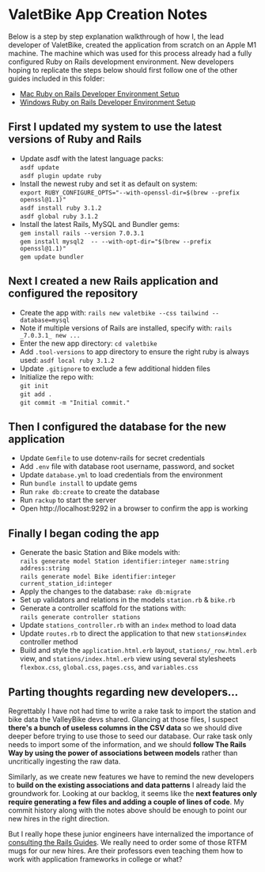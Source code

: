 # ValetBike App Creation Notes
Below is a step by step explanation walkthrough of how I, the lead developer of ValetBike, created the application from scratch on an Apple M1 machine. The machine which was used for this process already had a fully configured Ruby on Rails development environment. New developers hoping to replicate the steps below should first follow one of the other guides included in this folder:

* [Mac Ruby on Rails Developer Environment Setup](https://github.com/deadroxy/valetbike/blob/master/notes/mac-setup.md)
* [Windows Ruby on Rails Developer Environment Setup](https://github.com/deadroxy/valetbike/blob/master/notes/windows-setup.md)

## First I updated my system to use the latest versions of Ruby and Rails

- Update asdf with the latest language packs:\
  `asdf update`\
  `asdf plugin update ruby`
- Install the newest ruby and set it as default on system:\
  `export RUBY_CONFIGURE_OPTS="--with-openssl-dir=$(brew --prefix openssl@1.1)"`\
  `asdf install ruby 3.1.2`\
  `asdf global ruby 3.1.2`
- Install the latest Rails, MySQL and Bundler gems:\
  `gem install rails --version 7.0.3.1`\
  `gem install mysql2  -- --with-opt-dir="$(brew --prefix openssl@1.1)"`\
  `gem update bundler`

## Next I created a new Rails application and configured the repository

- Create the app with: `rails new valetbike --css tailwind --database=mysql`
- Note if multiple versions of Rails are installed, specify with: `rails _7.0.3.1_ new ...`
- Enter the new app directory: `cd valetbike`
- Add `.tool-versions` to app directory to ensure the right ruby is always used: `asdf local ruby 3.1.2`
- Update `.gitignore` to exclude a few additional hidden files
- Initialize the repo with:\
  `git init`\
  `git add .`\
  `git commit -m "Initial commit."`

## Then I configured the database for the new application

- Update `Gemfile` to use dotenv-rails for secret credentials
- Add `.env` file with database root username, password, and socket
- Update `database.yml` to load credentials from the environment
- Run `bundle install` to update gems
- Run `rake db:create` to create the database
- Run `rackup` to start the server
- Open http://localhost:9292 in a browser to confirm the app is working

## Finally I began coding the app

- Generate the basic Station and Bike models with:\
  `rails generate model Station identifier:integer name:string address:string`\
  `rails generate model Bike identifier:integer current_station_id:integer`
- Apply the changes to the database: `rake db:migrate`
- Set up validators and relations in the models `station.rb` & `bike.rb`
- Generate a controller scaffold for the stations with:\
  `rails generate controller stations`
- Update `stations_controller.rb` with an `index` method to load data
- Update `routes.rb` to direct the application to that new `stations#index` controller method
- Build and style the `application.html.erb` layout, `stations/_row.html.erb` view, and `stations/index.html.erb` view using several stylesheets `flexbox.css`, `global.css`, `pages.css`, and `variables.css`

## Parting thoughts regarding new developers...

Regrettably I have not had time to write a rake task to import the station and bike data the ValleyBike devs shared. Glancing at those files, I suspect **there's a bunch of useless columns in the CSV data** so we should dive deeper before trying to use those to seed our database. Our rake task only needs to import some of the information, and we should **follow The Rails Way by using the power of associations between models** rather than uncritically ingesting the raw data.

Similarly, as we create new features we have to remind the new developers to **build on the existing associations and data patterns** I already laid the groundwork for. Looking at our backlog, it seems like the **next features only require generating a few files and adding a couple of lines of code**. My commit history along with the notes above should be enough to point our new hires in the right direction.

But I really hope these junior engineers have internalized the importance of [consulting the Rails Guides](https://guides.rubyonrails.org). We really need to order some of those RTFM mugs for our new hires. Are their professors even teaching them how to work with application frameworks in college or what?